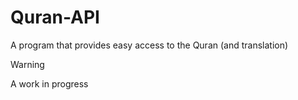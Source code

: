 # Quran-API
A program that provides easy access to the Quran (and translation)

> [!WARNING]
> A work in progress
